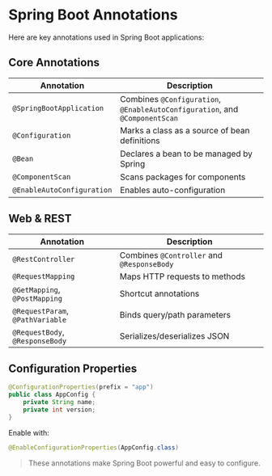 # Spring Boot Annotations

Here are key annotations used in Spring Boot applications:

## Core Annotations

| Annotation             | Description |
|------------------------|-------------|
| `@SpringBootApplication` | Combines `@Configuration`, `@EnableAutoConfiguration`, and `@ComponentScan` |
| `@Configuration`        | Marks a class as a source of bean definitions |
| `@Bean`                | Declares a bean to be managed by Spring |
| `@ComponentScan`       | Scans packages for components |
| `@EnableAutoConfiguration` | Enables auto-configuration |

## Web & REST

| Annotation     | Description |
|----------------|-------------|
| `@RestController` | Combines `@Controller` and `@ResponseBody` |
| `@RequestMapping` | Maps HTTP requests to methods |
| `@GetMapping`, `@PostMapping` | Shortcut annotations |
| `@RequestParam`, `@PathVariable` | Binds query/path parameters |
| `@RequestBody`, `@ResponseBody` | Serializes/deserializes JSON |

## Configuration Properties

```java
@ConfigurationProperties(prefix = "app")
public class AppConfig {
    private String name;
    private int version;
}
```

Enable with:

```java
@EnableConfigurationProperties(AppConfig.class)
```

> These annotations make Spring Boot powerful and easy to configure.
